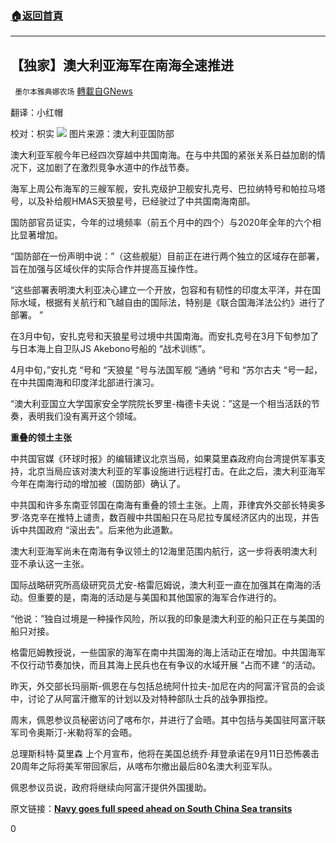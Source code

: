 ###  [:house:返回首頁](https://github.com/ourhimalayas/txt)
---

## 【独家】澳大利亚海军在南海全速推进
` 墨尔本雅典娜农场` [轉載自GNews](https://gnews.org/zh-hans/1244104/)

翻译：小红帽

校对：枳实
![]()![](https://gnews-media-offload.s3.amazonaws.com/wp-content/uploads/2021/05/15013216/hmas-parramatta-south-china-sea.7f7503.jpg)
图片来源：澳大利亚国防部

澳大利亚军舰今年已经四次穿越中共国南海。在与中共国的紧张关系日益加剧的情况下，这加剧了在激烈竞争水道中的作战节奏。

海军上周公布海军的三艘军舰，安扎克级护卫舰安扎克号、巴拉纳特号和帕拉马塔号，以及补给舰HMAS天狼星号，已经驶过了中共国南海南部。

国防部官员证实，今年的过境频率（前五个月中的四个）与2020年全年的六个相比显著增加。

“国防部在一份声明中说：”（这些舰艇）目前正在进行两个独立的区域存在部署，旨在加强与区域伙伴的实际合作并提高互操作性。

“这些部署表明澳大利亚决心建立一个开放，包容和有韧性的印度太平洋，并在国际水域，根据有关航行和飞越自由的国际法，特别是《联合国海洋法公约》进行了部署。 ”

在3月中旬，安扎克号和天狼星号过境中共国南海。而安扎克号在3月下旬参加了与日本海上自卫队JS Akebono号船的 “战术训练”。

4月中旬，”安扎克 “号和 “天狼星 “号与法国军舰 “通纳 “号和 “苏尔古夫 “号一起，在中共国南海和印度洋北部进行演习。

“澳大利亚国立大学国家安全学院院长罗里-梅德卡夫说：”这是一个相当活跃的节奏，表明我们没有离开这个领域。

**重叠的领土主张**

中共国官媒《环球时报》的编辑建议北京当局，如果莫里森政府向台湾提供军事支持，北京当局应该对澳大利亚的军事设施进行远程打击。在此之后，澳大利亚海军今年在南海行动的增加被（国防部）确认了。

中共国和许多东南亚邻国在南海有重叠的领土主张。上周，菲律宾外交部长特奥多罗·洛克辛在推特上谴责，数百艘中共国船只在马尼拉专属经济区内的出现，并告诉中共国政府 “滚出去”。后来他为此道歉。

澳大利亚海军尚未在南海有争议领土的12海里范围内航行，这一步将表明澳大利亚不承认这一主张。

国际战略研究所高级研究员尤安-格雷厄姆说，澳大利亚一直在加强其在南海的活动。但重要的是，南海的活动是与美国和其他国家的海军合作进行的。

“他说：”独自过境是一种操作风险，所以我的印象是澳大利亚的船只正在与美国的船只对接。

格雷厄姆教授说，一些国家的海军在南中共国海的海上活动正在增加。中共国海军不仅行动节奏加快，而且其海上民兵也在有争议的水域开展 “占而不建 “的活动。

昨天，外交部长玛丽斯-佩恩在与包括总统阿什拉夫-加尼在内的阿富汗官员的会谈中，讨论了从阿富汗撤军的计划以及对特种部队士兵的战争罪指控。

周末，佩恩参议员秘密访问了喀布尔，并进行了会晤。其中包括与美国驻阿富汗联军司令奥斯汀-米勒将军的会晤。

总理斯科特·莫里森 上个月宣布，他将在美国总统乔·拜登承诺在9月11日恐怖袭击20周年之际将美军带回家后，从喀布尔撤出最后80名澳大利亚军队。

佩恩参议员说，政府将继续向阿富汗提供外国援助。

原文链接：[**Navy goes full speed ahead on South China Sea transits**](https://www.afr.com/politics/federal/navy-goes-full-speed-ahead-on-south-china-sea-transits-20210507-p57pru)

0
